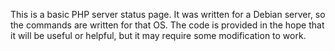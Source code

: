 This is a basic PHP server status page. It was written for a Debian server, so the commands are written for that OS. The code is provided in the hope that it will be useful or helpful, but it may require some modification to work.
